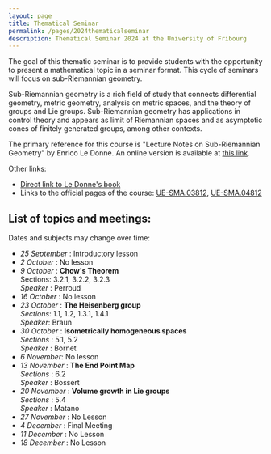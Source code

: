 ```yaml
---
layout: page
title: Thematical Seminar
permalink: /pages/2024thematicalseminar
description: Thematical Seminar 2024 at the University of Fribourg
---
```


The goal of this thematic seminar is to provide students with the opportunity to present a mathematical topic in a seminar format.
This cycle of seminars will focus on sub-Riemannian geometry.

Sub-Riemannian geometry is a rich field of study that connects differential geometry, metric geometry, analysis on metric spaces, and the theory of groups and Lie groups. 
Sub-Riemannian geometry has applications in control theory and appears as limit of Riemannian spaces and as asymptotic cones of finitely generated groups, among other contexts.

The primary reference for this course is "Lecture Notes on Sub-Riemannian Geometry" by Enrico Le Donne. An online version is available at [this link](https://sites.google.com/view/enricoledonne/teaching/lecture_notes).

Other links:
- [Direct link to Le Donne's book](https://drive.switch.ch/index.php/s/YMVVbGr7lEHt4Tv)
- Links to the official pages of the course:
[UE-SMA.03812](https://www.unifr.ch/timetable/en/course.html?show=119181),
[UE-SMA.04812](https://www.unifr.ch/timetable/en/course.html?show=119185)



List of topics and meetings:
----------------------------

Dates and subjects may change over time:

* _25 September_ : Introductory lesson
* _2 October_ : No lesson
* _9 October_ : **Chow's Theorem**  
	Sections: 3.2.1, 3.2.2, 3.2.3  
	_Speaker_ : Perroud
* _16 October_ : No lesson
* _23 October_ : **The Heisenberg group**  
	*Sections*: 1.1, 1.2, 1.3.1, 1.4.1  
	*Speaker*: Braun  
* _30 October_ : **Isometrically homogeneous spaces**  
	_Sections_ : 5.1, 5.2  
	_Speaker_ : Bornet
* _6 November_: No lesson
* _13 November_ : **The End Point Map**  
	_Sections_ : 6.2  
	_Speaker_ : Bossert
* _20 November_ : **Volume growth in Lie groups**  
	_Sections_ : 5.4  
	_Speaker_ : Matano
* _27 November_ : No Lesson
* _4 December_ : Final Meeting
* _11 December_ : No Lesson
* _18 December_ : No Lesson




